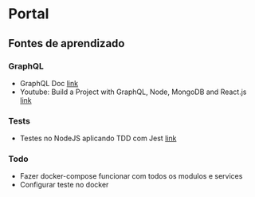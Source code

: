 # Portal

## Fontes de aprendizado
### GraphQL
- GraphQL Doc [link](https://graphql.github.io/learn)
- Youtube: Build a Project with GraphQL, Node, MongoDB and React.js [link](https://www.youtube.com/watch?v=7giZGFDGnkc&list=PL55RiY5tL51rG1x02Yyj93iypUuHYXcB_)

### Tests
- Testes no NodeJS aplicando TDD com Jest [link](https://www.youtube.com/watch?v=2G_mWfG0DZE)


### Todo
- Fazer docker-compose funcionar com todos os modulos e services
- Configurar teste no docker